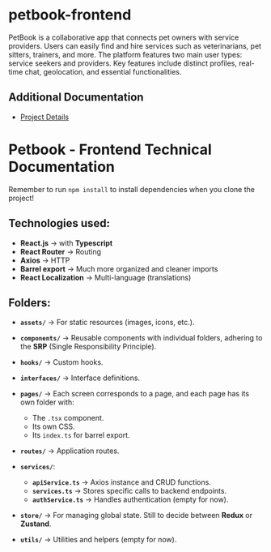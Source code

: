 # petbook-frontend

PetBook is a collaborative app that connects pet owners with service providers. Users can easily find and hire services such as veterinarians, pet sitters, trainers, and more. The platform features two main user types: service seekers and providers. Key features include distinct profiles, real-time chat, geolocation, and essential functionalities.

## Additional Documentation

- [Project Details](documents/project-details.md)

# Petbook - Frontend Technical Documentation

Remember to run `npm install` to install dependencies when you clone the project!

## Technologies used:

- **React.js** → with **Typescript**
- **React Router** → Routing
- **Axios** → HTTP
- **Barrel export** → Much more organized and cleaner imports
- **React Localization** → Multi-language (translations)

## Folders:

- **`assets/`** → For static resources (images, icons, etc.).

- **`components/`** → Reusable components with individual folders, adhering to the **SRP** (Single Responsibility Principle).

- **`hooks/`** → Custom hooks.

- **`interfaces/`** → Interface definitions.

- **`pages/`** → Each screen corresponds to a page, and each page has its own folder with:

  - The `.tsx` component.
  - Its own CSS.
  - Its `index.ts` for barrel export.

- **`routes/`** → Application routes.

- **`services/`**:

  - **`apiService.ts`** → Axios instance and CRUD functions.
  - **`services.ts`** → Stores specific calls to backend endpoints.
  - **`authService.ts`** → Handles authentication (empty for now).

- **`store/`** → For managing global state. Still to decide between **Redux** or **Zustand**.

- **`utils/`** → Utilities and helpers (empty for now).
